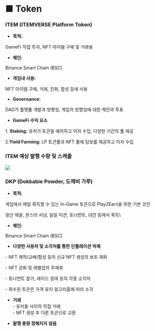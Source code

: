 # ■ Token

### ITEM (ITEMVERSE Platform Token)

* **목적:**&#x20;

&#x20;     GameFi 직접 투자, NFT 아이템 구매 및 거래용

* **체인:**&#x20;

&#x20;      Binance Smart Chain (BSC)

* **게임내 사용:**&#x20;

&#x20;      NFT 아이템 구매, 거래, 진화, 합성 등에 사용

* **Governance:**&#x20;

&#x20;      DAO가 플랫폼 개발과 방향성, 게임의 방향성에 대한 제안과 투표

* **GameFi 수익 요소**

&#x20;     1\. **Staking:** 유저가 토큰을 예치하고 이자 수입, 다양한 기간의 풀 제공

&#x20;     2.**Yield Farming:** LP 토큰풀과 NFT 풀에 담보를 제공하고 이자 수입



### ITEM 예상 발행 수량 및 스케줄  &#x20;

![](.gitbook/assets/t\_table.png)

### DKP (Dokkabie Powder, 도깨비 가루)

* **목적:**&#x20;

&#x20;       게임에서 매일 획득할 수 있는 In-Game 토큰으로 Play2Earn을 위한 기본 코인

&#x20;        광산 채굴, 몬스터 사냥, 일일 미션, 토너먼트, 대전 등에서 획득\


* **체인:**&#x20;

&#x20;      Binance Smart Chain (BSC)



* **다양한 사용처 및 소각처를 통한 인플레이션 억제**

&#x20;   \- NFT 제작/교배/합성 등의 신규 NFT 생성의 보조 재화

&#x20;   \- NFT 강화 및 레벨업의 주재화

&#x20;   \- 토너먼트 참가, 레이드 참여 등의 각종 소각처

&#x20;   \- 회수된 토큰은 가격 유지 알고리즘에 따라 소각



* **거래** \
  \- 유저들 사이의 직접 거래\
  \- NFT 생성 후 다른 토큰으로 교환



* **발행 총량 정해지지 않음**

